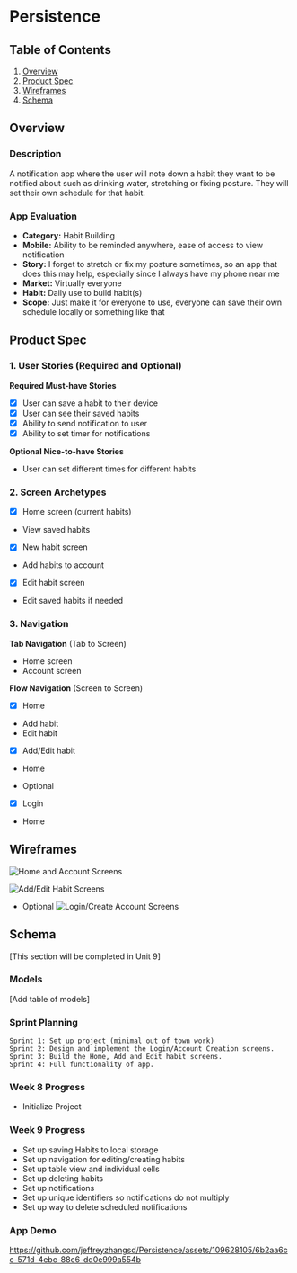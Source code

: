 # Persistence

## Table of Contents

1. [Overview](#Overview)
2. [Product Spec](#Product-Spec)
3. [Wireframes](#Wireframes)
4. [Schema](#Schema)

## Overview

### Description

A notification app where the user will note down a habit they want to be notified about such as drinking water, stretching or fixing posture. They will set their own schedule for that habit.

### App Evaluation

- **Category:** Habit Building
- **Mobile:** Ability to be reminded anywhere, ease of access to view notification
- **Story:** I forget to stretch or fix my posture sometimes, so an app that does this may help, especially since I always have my phone near me
- **Market:** Virtually everyone
- **Habit:** Daily use to build habit(s)
- **Scope:** Just make it for everyone to use, everyone can save their own schedule locally or something like that

## Product Spec

### 1. User Stories (Required and Optional)

**Required Must-have Stories**

* [x] User can save a habit to their device
* [x] User can see their saved habits
* [x] Ability to send notification to user
* [x] Ability to set timer for notifications

**Optional Nice-to-have Stories**

* User can set different times for different habits

### 2. Screen Archetypes

- [x] Home screen (current habits)
* View saved habits
- [x] New habit screen
* Add habits to account
- [x] Edit habit screen
* Edit saved habits if needed

### 3. Navigation

**Tab Navigation** (Tab to Screen)

* Home screen
* Account screen

**Flow Navigation** (Screen to Screen)

- [x] Home
* Add habit
* Edit habit

- [x] Add/Edit habit
* Home

* Optional
- [x] Login
* Home

## Wireframes


![Home and Account Screens](https://github.com/jeffreyzhangsd/Persistence/assets/109628105/392af6fb-1b86-4d05-ad1e-02883ed22a46)

![Add/Edit Habit Screens](https://github.com/jeffreyzhangsd/Persistence/assets/109628105/63ff5651-59e1-4014-b7b5-bdd2d4e97654)

* Optional
![Login/Create Account Screens](https://github.com/jeffreyzhangsd/Persistence/assets/109628105/3e9f60a0-2b3d-4072-ade0-9f71f617e444)

## Schema 

[This section will be completed in Unit 9]

### Models

[Add table of models]

### Sprint Planning

    Sprint 1: Set up project (minimal out of town work)
    Sprint 2: Design and implement the Login/Account Creation screens.
    Sprint 3: Build the Home, Add and Edit habit screens.
    Sprint 4: Full functionality of app.

### Week 8 Progress

- Initialize Project

### Week 9 Progress

- Set up saving Habits to local storage
- Set up navigation for editing/creating habits
- Set up table view and individual cells
- Set up deleting habits
- Set up notifications
- Set up unique identifiers so notifications do not multiply
- Set up way to delete scheduled notifications

### App Demo

https://github.com/jeffreyzhangsd/Persistence/assets/109628105/6b2aa6cc-571d-4ebc-88c6-dd0e999a554b
